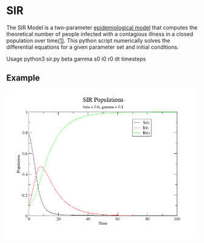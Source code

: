 SIR
===

The SIR Model is a two-parameter [epidemiological model](https://en.wikipedia.org/wiki/Epidemic_model) that computes the theoretical number of people infected with a contagious illness in a closed population over time[(1)](http://mathworld.wolfram.com/SIRModel.html). This python script numerically solves the differential equations for a given parameter set and initial conditions.

Usage
	python3 sir.py beta gamma s0 i0 r0 dt timesteps

Example
-------
![SIR Model](./SIR.png)
